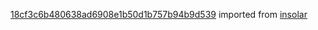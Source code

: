 [18cf3c6b480638ad6908e1b50d1b757b94b9d539](https://github.com/insolar/insolar/commit/18cf3c6b480638ad6908e1b50d1b757b94b9d539) imported from [insolar](https://github.com/insolar/insolar)
